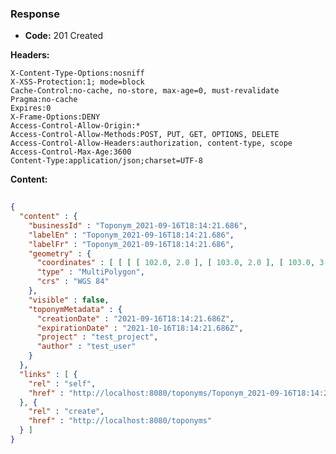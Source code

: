 ### Response

* **Code:** 201 Created

**Headers:**

`X-Content-Type-Options:nosniff`  
`X-XSS-Protection:1; mode=block`  
`Cache-Control:no-cache, no-store, max-age=0, must-revalidate`  
`Pragma:no-cache`  
`Expires:0`  
`X-Frame-Options:DENY`  
`Access-Control-Allow-Origin:*`  
`Access-Control-Allow-Methods:POST, PUT, GET, OPTIONS, DELETE`  
`Access-Control-Allow-Headers:authorization, content-type, scope`  
`Access-Control-Max-Age:3600`  
`Content-Type:application/json;charset=UTF-8`  

**Content:**

```json
    
{
  "content" : {
    "businessId" : "Toponym_2021-09-16T18:14:21.686",
    "labelEn" : "Toponym_2021-09-16T18:14:21.686",
    "labelFr" : "Toponym_2021-09-16T18:14:21.686",
    "geometry" : {
      "coordinates" : [ [ [ [ 102.0, 2.0 ], [ 103.0, 2.0 ], [ 103.0, 3.0 ], [ 102.0, 3.0 ], [ 102.0, 2.0 ] ] ], [ [ [ 100.0, 0.0 ], [ 101.0, 0.0 ], [ 101.0, 1.0 ], [ 100.0, 1.0 ], [ 100.0, 0.0 ] ], [ [ 100.2, 0.2 ], [ 100.8, 0.2 ], [ 100.8, 0.8 ], [ 100.2, 0.8 ], [ 100.2, 0.2 ] ] ] ],
      "type" : "MultiPolygon",
      "crs" : "WGS 84"
    },
    "visible" : false,
    "toponymMetadata" : {
      "creationDate" : "2021-09-16T18:14:21.686Z",
      "expirationDate" : "2021-10-16T18:14:21.686Z",
      "project" : "test_project",
      "author" : "test_user"
    }
  },
  "links" : [ {
    "rel" : "self",
    "href" : "http://localhost:8080/toponyms/Toponym_2021-09-16T18:14:21.686"
  }, {
    "rel" : "create",
    "href" : "http://localhost:8080/toponyms"
  } ]
}
```
